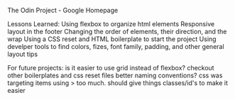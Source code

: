 The Odin Project - Google Homepage



Lessons Learned:
    Using flexbox to organize html elements
    Responsive layout in the footer
        Changing the order of elements, their direction, and the wrap
    Using a CSS reset and HTML boilerplate to start the project
    Using develper tools to find colors, fizes, font family, padding, and other
        general layout tips


For future projects:
    is it easier to use grid instead of flexbox?
    checkout other boilerplates and css reset files
    better naming conventions?
        css was targeting items using > too much. should give things
            classes/id's to make it easier
